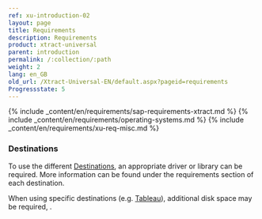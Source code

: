 ```yaml
---
ref: xu-introduction-02
layout: page
title: Requirements
description: Requirements
product: xtract-universal
parent: introduction
permalink: /:collection/:path
weight: 2
lang: en_GB
old_url: /Xtract-Universal-EN/default.aspx?pageid=requirements
Progressstate: 5
---
```


{% include _content/en/requirements/sap-requirements-xtract.md %}
{% include _content/en/requirements/operating-systems.md %}
{% include _content/en/requirements/xu-req-misc.md %}

### Destinations
To use the different [Destinations](../xu-destinations), an appropriate driver or library can be required. 
More information can be found under the requirements section of each destination.

When using specific destinations (e.g. [Tableau](../xu-destinations/tableau)), additional disk space may be required, .

